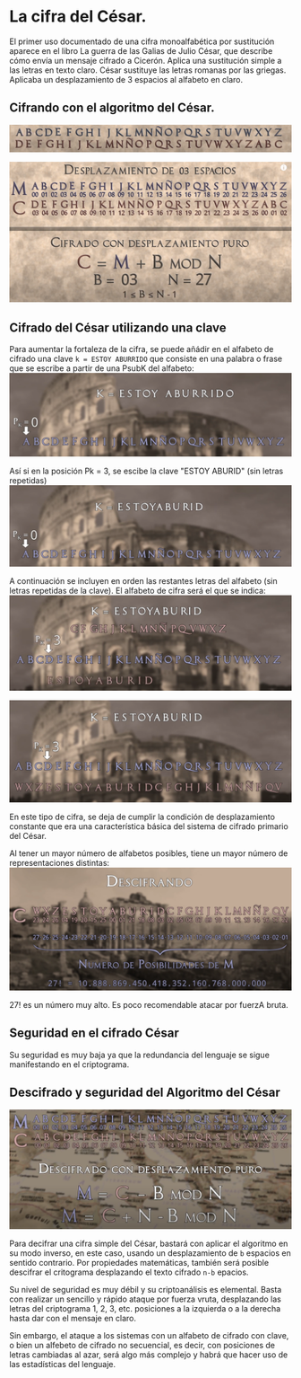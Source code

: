 
# La cifra del César.
El primer uso documentado de una cifra monoalfabética por sustitución aparece en el libro La guerra de las Galias de Julio César, que describe cómo envía un mensaje cifrado a Cicerón. Aplica una sustitución simple a las letras en texto claro. César sustituye las letras romanas por las griegas. Aplicaba un desplazamiento de 3 espacios al alfabeto en claro.

## Cifrando con el algoritmo del César.
![cifra César](capturas/cifra-cesar.png)

![cifra César](capturas/cifra-cesar-3.png)


## Cifrado del César utilizando una clave
Para aumentar la fortaleza de la cifra, se puede añádir en el alfabeto de cifrado una clave `k = ESTOY ABURRIDO` que consiste en una palabra o frase que se escribe a partir de una PsubK del alfabeto:  
![cifra César](capturas/cifra-cesar-con-clave.png)

Así si en la posición Pk = 3, se escibe la clave "ESTOY ABURID" (sin letras repetidas)  
![cifra César](capturas/cifra-cesar-con-clave-2.png)

A continuación se incluyen en orden las restantes letras del alfabeto (sin letras repetidas de la clave). El alfabeto de cifra será el que se indica:  
![cifra César](capturas/cifra-cesar-con-clave-3.png)

![cifra César](capturas/cifra-cesar-con-clave-4.png)

En este tipo de cifra, se deja de cumplir la condición de desplazamiento constante que era una característica básica del sistema de cifrado primario del César. 

Al tener un mayor número de alfabetos posibles, tiene un mayor número de representaciones distintas:  
![cifra César](capturas/cifra-cesar-con-clave-5.png)

27! es un número muy alto. Es poco recomendable atacar por fuerzA bruta.

## Seguridad en el cifrado César
Su seguridad es muy baja ya que la redundancia del lenguaje se sigue manifestando en el criptograma.

## Descifrado y seguridad del Algoritmo del César
![descrifrar una cifra César](capturas/descrifrando-algorimo-cesar.png)

Para decifrar una cifra simple del César, bastará con aplicar el algoritmo en su modo inverso, en este caso, usando un desplazamiento de `b` espacios en sentido contrario. Por propiedades matemáticas, también será posible descifrar el critograma desplazando el texto cifrado `n-b` epacios. 

Su nivel de seguridad es muy débil y su criptoanálisis es elemental. Basta con realizar un sencillo y rápido ataque por fuerza vruta, desplazando las letras del criptograma 1, 2, 3, etc. posiciones a la izquierda o a la derecha hasta dar con el mensaje en claro. 

Sin embargo, el ataque a los sistemas con un alfabeto de cifrado con clave, o bien un alfebeto de cifrado no secuencial, es decir, con posiciones de letras cambiadas al azar, será algo más complejo y habrá que hacer uso de las estadísticas del lenguaje.

